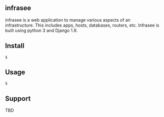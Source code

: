 ## infrasee

infrasee is a web application to manage various aspects of an infrastructure. This includes apps,
hosts, databases, routers, etc. Infrasee is built using python 3 and Django 1.9.

## Install
```console
$
```

## Usage
```console
$
```
## Support
TBD

